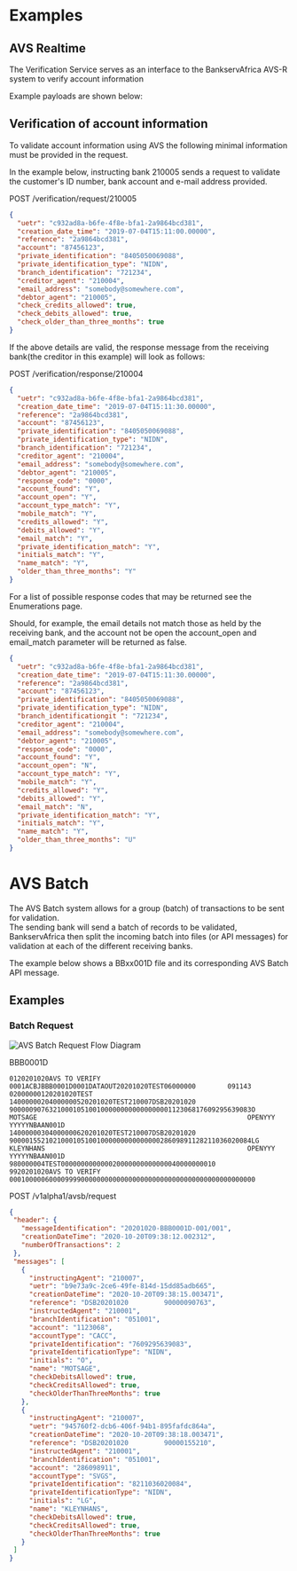 # Examples

## AVS Realtime

The Verification Service serves as an interface to the BankservAfrica AVS-R system to verify  account information  

Example payloads are shown below:

## Verification of account information
  
To validate account information using AVS the following minimal information must be provided in the request.  

In the example below, instructing bank 210005 sends a request to validate the customer's ID number, bank account and e-mail address provided.  

POST /verification/request/210005

```json
{
  "uetr": "c932ad8a-b6fe-4f8e-bfa1-2a9864bcd381",
  "creation_date_time": "2019-07-04T15:11:00.00000",
  "reference": "2a9864bcd381",
  "account": "87456123",  
  "private_identification": "8405050069088",
  "private_identification_type": "NIDN",
  "branch_identification": "721234",
  "creditor_agent": "210004",
  "email_address": "somebody@somewhere.com",
  "debtor_agent": "210005",
  "check_credits_allowed": true,
  "check_debits_allowed": true,
  "check_older_than_three_months": true
}
```

If the above details are valid, the response message from the receiving bank(the creditor in this example) will look as follows:

POST /verification/response/210004  

```json
{
  "uetr": "c932ad8a-b6fe-4f8e-bfa1-2a9864bcd381",
  "creation_date_time": "2019-07-04T15:11:30.00000",
  "reference": "2a9864bcd381",
  "account": "87456123",  
  "private_identification": "8405050069088",  
  "private_identification_type": "NIDN",
  "branch_identification": "721234",
  "creditor_agent": "210004",
  "email_address": "somebody@somewhere.com",
  "debtor_agent": "210005",
  "response_code": "0000",
  "account_found": "Y",
  "account_open": "Y",
  "account_type_match": "Y",
  "mobile_match": "Y",
  "credits_allowed": "Y",
  "debits_allowed": "Y",
  "email_match": "Y",
  "private_identification_match": "Y",
  "initials_match": "Y",
  "name_match": "Y",
  "older_than_three_months": "Y"
}
```

For a list of possible response codes that may be returned see the Enumerations page.

Should, for example, the email details not match those as held by the receiving bank, and the account not be open the account_open and email_match parameter will be returned as false.  

```json
{
  "uetr": "c932ad8a-b6fe-4f8e-bfa1-2a9864bcd381",
  "creation_date_time": "2019-07-04T15:11:30.00000",
  "reference": "2a9864bcd381",
  "account": "87456123",  
  "private_identification": "8405050069088",  
  "private_identification_type": "NIDN",
  "branch_identificationgit ": "721234",
  "creditor_agent": "210004",
  "email_address": "somebody@somewhere.com",
  "debtor_agent": "210005",
  "response_code": "0000",
  "account_found": "Y",
  "account_open": "N",
  "account_type_match": "Y",
  "mobile_match": "Y",
  "credits_allowed": "Y",
  "debits_allowed": "Y",
  "email_match": "N",
  "private_identification_match": "Y",
  "initials_match": "Y",
  "name_match": "Y",
  "older_than_three_months": "U"
}
````

# AVS Batch 

The AVS Batch system allows for a group (batch) of transactions to be sent for validation.  
The sending bank will send a batch of records to be validated, BankservAfrica then split the incoming batch into files (or API messages) for validation at each of the different receiving banks.  

The example below shows a BBxx001D file and its corresponding AVS Batch API message.

## Examples

### Batch Request

![AVS Batch Request Flow Diagram](/images/AVS_Batch-Request.png)

BBB0001D  

```
0120201020AVS TO VERIFY 0001ACBJBBB0001D0001DATAOUT20201020TEST06000000        091143
02000000120201020TEST
14000000204000000520201020TEST210007DSB20201020         9000009076321000105100100000000000000000112306817609295639083O    MOTSAGE                                                     OPENYYY                                                                                                                     YYYYYNBAAN001D
14000000304000000620201020TEST210007DSB20201020         9000015521021000105100100000000000000028609891128211036020084LG   KLEYNHANS                                                   OPENYYY                                                                                                                     YYYYYNBAAN001D
980000004TEST000000000000020000000000000040000000010
9920201020AVS TO VERIFY 00010000060000999900000000000000000000000000000000000000000000
 ```

 POST /v1alpha1/avsb/request  

 ```json
 {
  "header": {
    "messageIdentification": "20201020-BBB0001D-001/001",
    "creationDateTime": "2020-10-20T09:38:12.002312",
    "numberOfTransactions": 2
  },
  "messages": [
    {
      "instructingAgent": "210007",
      "uetr": "b9e73a9c-2ce6-49fe-814d-15dd85adb665",
      "creationDateTime": "2020-10-20T09:38:15.003471",
      "reference": "DSB20201020         90000090763",
      "instructedAgent": "210001",
      "branchIdentification": "051001",
      "account": "1123068",
      "accountType": "CACC",
      "privateIdentification": "7609295639083",
      "privateIdentificationType": "NIDN",
      "initials": "O",
      "name": "MOTSAGE",
      "checkDebitsAllowed": true,
      "checkCreditsAllowed": true,
      "checkOlderThanThreeMonths": true
    },
    {
      "instructingAgent": "210007",
      "uetr": "945760f2-dcb6-406f-94b1-895fafdc864a",
      "creationDateTime": "2020-10-20T09:38:18.003471",
      "reference": "DSB20201020         90000155210",
      "instructedAgent": "210001",
      "branchIdentification": "051001",
      "account": "286098911",
      "accountType": "SVGS",
      "privateIdentification": "8211036020084",
      "privateIdentificationType": "NIDN",
      "initials": "LG",
      "name": "KLEYNHANS",
      "checkDebitsAllowed": true,
      "checkCreditsAllowed": true,
      "checkOlderThanThreeMonths": true
    }
  ]
}
```  


